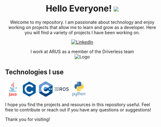 <div align="center">

# Hello Everyone! <img src="https://media.giphy.com/media/hvRJCLFzcasrR4ia7z/giphy.gif" width="30px">

Welcome to my repository. I am passionate about technology and enjoy working on projects that allow me to learn and grow as a developer. Here you will find a variety of projects I have been working on.

[![LinkedIn](https://img.shields.io/badge/LinkedIn-0077B5?style=for-the-badge&logo=linkedin&logoColor=white)](https://www.linkedin.com/in/your-linkedin-profile/)

</div>
<div align="center">
  I work at ARUS as a member of the Driverless team
</div>
<div align="center">
  <img src="https://images.squarespace-cdn.com/content/v1/5e45d3a8e509f61738454469/81e0d83b-0fa6-48d0-801b-1f0c1515d786/logo+arus+cuadrado+web.png" alt="Logo" width="50px" href="https://www.arusteam.com">
</div>

## Technologies I use

<img src="https://raw.githubusercontent.com/devicons/devicon/6910f0503efdd315c8f9b858234310c06e04d9c0/icons/java/java-original-wordmark.svg" width="50px"> <img src="https://raw.githubusercontent.com/devicons/devicon/adfcb828580b7c3f3d1681c1a926c2e1113ac0ac/icons/c/c-plain.svg" width="50px"> <img src="https://raw.githubusercontent.com/devicons/devicon/master/icons/cplusplus/cplusplus-original.svg" width="50px"> <img src="https://raw.githubusercontent.com/devicons/devicon/master/icons/ros/ros-original-wordmark.svg" width="50px"> <img src="https://raw.githubusercontent.com/devicons/devicon/master/icons/python/python-original-wordmark.svg" width="50px">

I hope you find the projects and resources in this repository useful. Feel free to contribute or reach out if you have any questions or suggestions!

Thank you for visiting!

